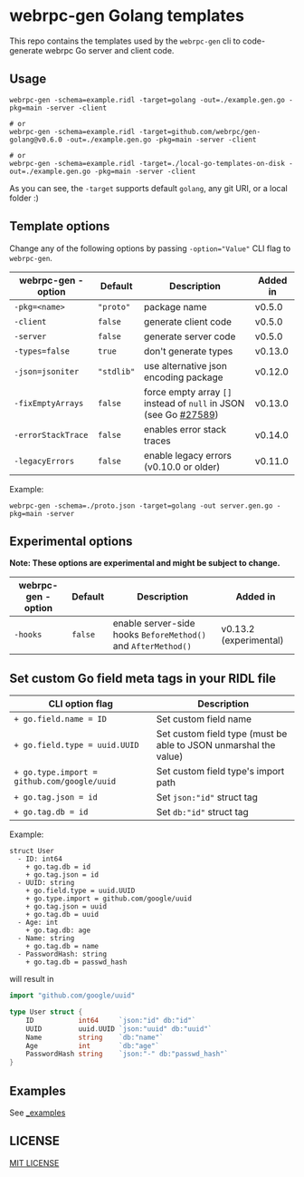 webrpc-gen Golang templates
===============================

This repo contains the templates used by the `webrpc-gen` cli to code-generate
webrpc Go server and client code.


## Usage

```
webrpc-gen -schema=example.ridl -target=golang -out=./example.gen.go -pkg=main -server -client

# or 
webrpc-gen -schema=example.ridl -target=github.com/webrpc/gen-golang@v0.6.0 -out=./example.gen.go -pkg=main -server -client

# or
webrpc-gen -schema=example.ridl -target=./local-go-templates-on-disk -out=./example.gen.go -pkg=main -server -client
```

As you can see, the `-target` supports default `golang`, any git URI, or a local folder :)

## Template options
Change any of the following options by passing `-option="Value"` CLI flag to `webrpc-gen`.

| webrpc-gen -option | Default    | Description                                                                 | Added in |
|--------------------|------------|-----------------------------------------------------------------------------|----------|
| `-pkg=<name>`      | `"proto"`  | package name                                                                | v0.5.0   |
| `-client`          | `false`    | generate client code                                                        | v0.5.0   |
| `-server`          | `false`    | generate server code                                                        | v0.5.0   |
| `-types=false`     | `true`     | don't generate types                                                        | v0.13.0  |
| `-json=jsoniter`   | `"stdlib"` | use alternative json encoding package                                       | v0.12.0  |
| `-fixEmptyArrays`  | `false`    | force empty array `[]` instead of `null` in JSON (see Go [#27589][go27589]) | v0.13.0  |
| `-errorStackTrace` | `false`    | enables error stack traces                                                  | v0.14.0  |
| `-legacyErrors`    | `false`    | enable legacy errors (v0.10.0 or older)                                     | v0.11.0  |

Example:
```
webrpc-gen -schema=./proto.json -target=golang -out server.gen.go -pkg=main -server
```

## Experimental options
**Note: These options are experimental and might be subject to change.**

| webrpc-gen -option | Default    | Description                                                   | Added in               |
|--------------------|------------|---------------------------------------------------------------|------------------------|
| `-hooks`           | `false`    | enable server-side hooks `BeforeMethod()` and `AfterMethod()` | v0.13.2 (experimental) |

## Set custom Go field meta tags in your RIDL file

| CLI option flag                              | Description                                                      |
|----------------------------------------------|------------------------------------------------------------------|
| `+ go.field.name = ID`                       | Set custom field name                                            |
| `+ go.field.type = uuid.UUID`                | Set custom field type (must be able to JSON unmarshal the value) |
| `+ go.type.import = github.com/google/uuid`  | Set custom field type's import path                              |
| `+ go.tag.json = id`                         | Set `json:"id"` struct tag                                       |
| `+ go.tag.db = id`                           | Set `db:"id"` struct tag                                         |

Example:
```ridl
struct User
  - ID: int64
    + go.tag.db = id
    + go.tag.json = id
  - UUID: string
    + go.field.type = uuid.UUID
    + go.type.import = github.com/google/uuid
    + go.tag.json = uuid
    + go.tag.db = uuid
  - Age: int
    + go.tag.db: age
  - Name: string
    + go.tag.db = name
  - PasswordHash: string
    + go.tag.db = passwd_hash
```

will result in

```go
import "github.com/google/uuid"

type User struct {
	ID           int64     `json:"id" db:"id"`
	UUID         uuid.UUID `json:"uuid" db:"uuid"`
	Name         string    `db:"name"`
	Age          int       `db:"age"`
	PasswordHash string    `json:"-" db:"passwd_hash"`
}
```

## Examples

See [_examples](./_examples)

## LICENSE

[MIT LICENSE](./LICENSE)

[go27589]: https://github.com/golang/go/issues/27589